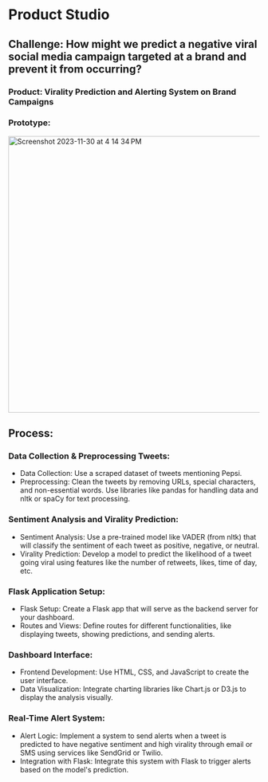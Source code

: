 # Product Studio
## Challenge: How might we predict a negative viral social media campaign targeted at a brand and prevent it from occurring?
### Product: Virality Prediction and Alerting System on Brand Campaigns
### Prototype:
<img width="555" alt="Screenshot 2023-11-30 at 4 14 34 PM" src="https://github.com/arianab68/Product-Studio/assets/70418227/9a74be4c-3af5-4a4f-baf9-0c88782f0a72">


## Process:
### Data Collection & Preprocessing Tweets:

- Data Collection: Use a scraped dataset of tweets mentioning Pepsi.
- Preprocessing: Clean the tweets by removing URLs, special characters, and non-essential words. Use libraries like pandas for handling data and nltk or spaCy for text processing.

### Sentiment Analysis and Virality Prediction:

- Sentiment Analysis: Use a pre-trained model like VADER (from nltk) that will classify the sentiment of each tweet as positive, negative, or neutral.
- Virality Prediction: Develop a model to predict the likelihood of a tweet going viral using features like the number of retweets, likes, time of day, etc. 

### Flask Application Setup:

- Flask Setup: Create a Flask app that will serve as the backend server for your dashboard.
- Routes and Views: Define routes for different functionalities, like displaying tweets, showing predictions, and sending alerts.

### Dashboard Interface:
- Frontend Development: Use HTML, CSS, and JavaScript to create the user interface. 
- Data Visualization: Integrate charting libraries like Chart.js or D3.js to display the analysis visually.

### Real-Time Alert System:
- Alert Logic: Implement a system to send alerts when a tweet is predicted to have negative sentiment and high virality through email or SMS using services like SendGrid or Twilio.
- Integration with Flask: Integrate this system with Flask to trigger alerts based on the model's prediction.
